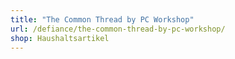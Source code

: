 ```yaml
---
title: "The Common Thread by PC Workshop"
url: /defiance/the-common-thread-by-pc-workshop/
shop: Haushaltsartikel
---
```

